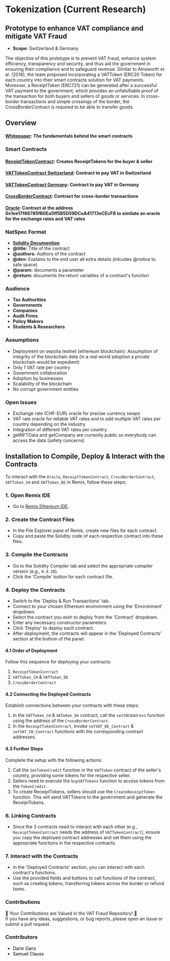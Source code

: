 # Tokenization (Current Research)

## Prototype to enhance VAT compliance and mitigate VAT Fraud
- **Scope:** Switzerland & Germany

The objective of this prototype is to prevent VAT fraud, enhance system efficiency, transparency and security, and thus aid the government in ensuring their compliance and to safeguard revenue. Similar to Ainsworth et al. (2016), the team proposed incorporating a VATToken (ERC20 Token) for each country into their smart contracts solution for VAT payments. Moreover, a ReceiptToken (ERC721) can be generated after a successful VAT payment to the government, which provides an unfalsifiable proof of the transaction for both buyers and sellers of goods or services. In cross-border transactions and simple crossings of the border, the CrossBorderContract is required to be able to transfer goods.

## Overview
#### [Whitepaper](Whitepaper.md): The fundamentals behind the smart contracts
### Smart Contracts
#### [ReceiptTokenContract](VAT%20Fraud/ReceiptTokenContract.sol): Creates ReceiptTokens for the buyer & seller
#### [VATTokenContract Switzerland](VAT%20Fraud/VATToken_CH.sol): Contract to pay VAT in Switzerland
#### [VATTokenContract Germany](VAT%20Fraud/VATToken_DE.sol): Contract to pay VAT in Germany
#### [CrossBorderContract](VAT%20Fraud/CrossBorderContract.sol): Contract for cross-border transactions
#### [Oracle](VAT%20Fraud/Oracle.sol): Contract at the address **0x1ee17f86785fB0Ea5ff5B5D59DCeA41713eCEcF8** to similate an oracle for the exchange rates and VAT rates

### NatSpec Format
- **[Solidity Documention](https://docs.soliditylang.org/en/latest/natspec-format.html)**
- **@title:** Title of the contract
- **@authors:** Authors of the contract
- **@dev:** Explains to the end user all extra details (inlcudes @notice to safe space)
- **@param:** documents a parameter
- **@return:** documents the retunr variables of a contract's function

### Audience
- **Tax Authorities**
- **Governments**
- **Companies**
- **Audit Firms**
- **Policy Makers**
- **Students & Researchers**

### Assumptions
- Deployment on sepolia testnet (ethereum blockchain): Assumption of integrity of the blockchain data (in a real world adoption a private blockchain would be expedient)
- Only 1 VAT rate per country
- Government collaboration
- Adoption by businesses
- Scalability of the blockchain
- No corrupt government entities

### Open Issues
- Exchange rate (CHF-EUR) oracle for precise currency swaps
- VAT rate oracle for reliable VAT rates and to add multiple VAT rates per country depending on the industry
- Integration of different VAT rates per country
- getNFTData and getCompany are currently public so everybody can access the data (safety concerns)

## Installation to Compile, Deploy & Interact with the Contracts

To interact with the `Oracle`, `ReceiptTokenContract`, `CrossBorderContract`, `VATToken_CH` and `VATToken_DE` in Remix, follow these steps:
### 1. Open Remix IDE
   - Go to [Remix Ethereum IDE](https://remix.ethereum.org/).

### 2. Create the Contract Files
   - In the File Explorer pane of Remix, create new files for each contract.
   - Copy and paste the Solidity code of each respective contract into these files.

### 3. Compile the Contracts
   - Go to the Solidity Compiler tab and select the appropriate compiler version (e.g., `0.8.20`).
   - Click the 'Compile' button for each contract file.

### 4. Deploy the Contracts
   - Switch to the 'Deploy & Run Transactions' tab.
   - Connect to your chosen Ethereum environment using the 'Environment' dropdown.
   - Select the contract you wish to deploy from the 'Contract' dropdown.
   - Enter any necessary constructor parameters
   - Click 'Deploy' to deploy each contract. 
   - After deployment, the contracts will appear in the 'Deployed Contracts' section at the bottom of the panel.

#### 4.1 Order of Deployment
Follow this sequence for deploying your contracts:
  1. `ReceiptTokenContract`
  2. `VATToken_CH` & `VATToken_DE`
  3. `CrossBorderContract`
  
#### 4.2 Connecting the Deployed Contracts
Establish connections between your contracts with these steps:
  1. In the `VATToken_CH` & `VAToken_De` contract, call the `setCBCAddress` function using the address of the `CrossBorderContract`.
  2. In the `ReceiptTokenContract`, invoke `setVAT_DE_Contract` & `setVAT_CH_Contract` functions with the corresponding contract addresses.

#### 4.3 Further Steps
Complete the setup with the following actions:
  1. Call the `SetTokenCredit` function in the `VATToken` contract of the seller's country, providing some tokens for the respective seller.
  2. Sellers need to execute the `buyVATTokens` function to access tokens from the `TokenCredit`.
  3. To create ReceiptTokens, sellers should use the `CreateReceiptToken` function. This will send VATTokens to the government and generate the ReceiptTokens.

### 6. Linking Contracts
   - Since the 3 contracts need to interact with each other (e.g., `ReceiptTokenContract` needs the address of `VATTokenContract`), ensure you copy the deployed contract addresses and set them using the appropriate functions in the respective contracts.

### 7. Interact with the Contracts
   - In the 'Deployed Contracts' section, you can interact with each contract's functions.
   - Use the provided fields and buttons to call functions of the contract, such as creating tokens, transferring tokens across the border or refund taxes.

### Contributions
🌟 Your Contributions are Valued in the VAT Fraud Repository! 🌟  
If you have any ideas, suggestions, or bug reports, please open an issue or submit a pull request.

### Contributors
- <a href="https://github.com/darioganz" style="text-decoration: none; color: black;">Dario Ganz</a>
- <a href="https://github.com/SamuelClauss" style="text-decoration: none; color: black;">Samuel Clauss</a>
